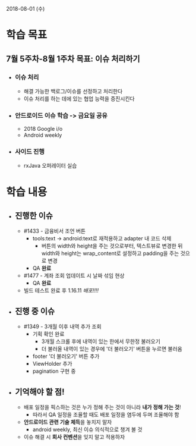 2018-08-01 (수)

# 학습 목표

## 7월 5주차-8월 1주차 목표: 이슈 처리하기

- ### 이슈 처리

  - 해결 가능한 백로그/이슈를 선정하고 처리한다
  - 이슈 처리를 하는 데에 있는 협업 능력을 증진시킨다

- ### 안드로이드 이슈 학습 -> 금요일 공유

  - 2018 Google i/o
  - Android weekly

- ### 사이드 진행

  - rxJava 오퍼레이터 실습



# 학습 내용

- ## 진행한 이슈

  - #1433 - 금융비서 조언 버튼
    - tools:text -> android:text로 재적용하고 adapter 내 코드 삭제
      - 버튼의 width와 height을 주는 것으로부터, 텍스트뷰로 변경한 뒤 width와 height는 wrap_content로 설정하고 padding을 주는 것으로 변경
    - QA **완료**
  - #1477 - 계좌 조회 업데이트 시 날짜 섞임 현상
    - QA **완료**
  - 빌드 테스트 완료 후 1.16.11 *배포!!!!*

  

- ## 진행 중 이슈

  - #1349 - 3개월 이후 내역 추가 조회
    - 기획 확인 완료
      - 3개월 스크롤 후에 내역이 있는 한에서 무한정 불러오기
      - 더 불러올 내역이 있는 경우에 '더 불러오기' 버튼을 누르면 불러옴
    - footer '더 불러오기' 버튼 추가
    - ViewHolder 추가
    - pagination 구현 중

  

- ## 기억해야 할 점!

  - 배포 일정을 픽스하는 것은 누가 정해 주는 것이 아니라 **내가 정해 가는 것**!
    - 따라서 QA 일정을 조율할 때도 배포 일정을 염두에 두며 조율해야 함
  - **안드로이드 관련 기술 체득**을 놓치지 말자
    - android weekly, 최신 이슈 의식적으로 챙겨 볼 것
  - 이슈 해결 시 **회사 컨벤션**을 잊지 말고 적용하자

  